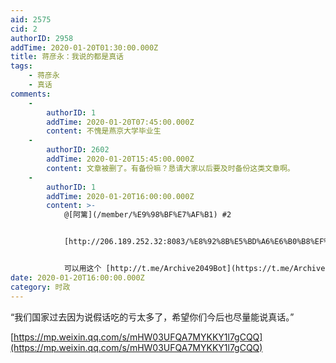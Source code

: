 ```yaml
---
aid: 2575
cid: 2
authorID: 2958
addTime: 2020-01-20T01:30:00.000Z
title: 蒋彦永：我说的都是真话
tags:
    - 蒋彦永
    - 真话
comments:
    -
        authorID: 1
        addTime: 2020-01-20T07:45:00.000Z
        content: 不愧是燕京大学毕业生
    -
        authorID: 2602
        addTime: 2020-01-20T15:45:00.000Z
        content: 文章被删了。有备份嘛？恳请大家以后要及时备份这类文章啊。
    -
        authorID: 1
        addTime: 2020-01-20T16:00:00.000Z
        content: >-
            @[阿篱](/member/%E9%98%BF%E7%AF%B1) #2


            [http://206.189.252.32:8083/%E8%92%8B%E5%BD%A6%E6%B0%B8%EF%BC%9A%E2%80%9C%E6%88%91%E8%AF%B4%E7%9A%84%E5%85%A8%E6%98%AF2003%E5%B9%B4%E7%9C%9F%E5%AE%9E%E6%83%85%E5%86%B5%E2%80%9D.html](http://206.189.252.32:8083/%E8%92%8B%E5%BD%A6%E6%B0%B8%EF%BC%9A%E2%80%9C%E6%88%91%E8%AF%B4%E7%9A%84%E5%85%A8%E6%98%AF2003%E5%B9%B4%E7%9C%9F%E5%AE%9E%E6%83%85%E5%86%B5%E2%80%9D.html)


            可以用这个 [http://t.me/Archive2049Bot](https://t.me/Archive2049Bot) 随手保存
date: 2020-01-20T16:00:00.000Z
category: 时政
---
```


“我们国家过去因为说假话吃的亏太多了，希望你们今后也尽量能说真话。”

[https://mp.weixin.qq.com/s/mHW03UFQA7MYKKY1l7gCQQ](https://mp.weixin.qq.com/s/mHW03UFQA7MYKKY1l7gCQQ)
